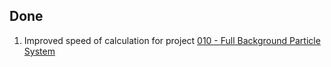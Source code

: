 ## Done
1. Improved speed of calculation for project [010 - Full Background Particle System](../Projects/010%20-%20Full%20Background%20Particle%20System)